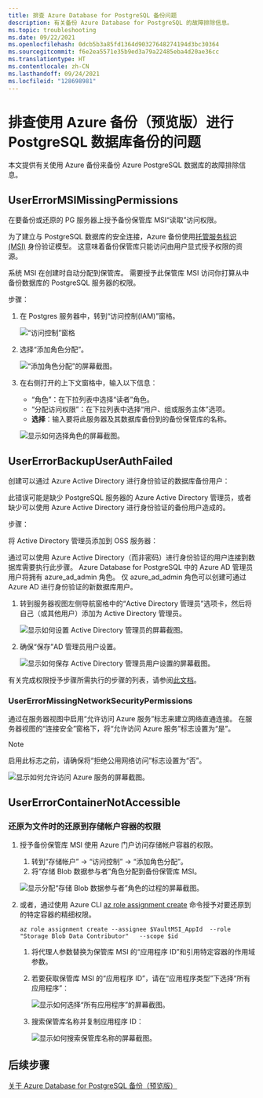 ```yaml
---
title: 排查 Azure Database for PostgreSQL 备份问题
description: 有关备份 Azure Database for PostgreSQL 的故障排除信息。
ms.topic: troubleshooting
ms.date: 09/22/2021
ms.openlocfilehash: 0dcb5b3a85fd1364d90327648274194d3bc30364
ms.sourcegitcommit: f6e2ea5571e35b9ed3a79a22485eba4d20ae36cc
ms.translationtype: HT
ms.contentlocale: zh-CN
ms.lasthandoff: 09/24/2021
ms.locfileid: "128698981"
---
```

# <a name="troubleshoot-postgresql-database-backup-by-using-azure-backup-preview"></a>排查使用 Azure 备份（预览版）进行 PostgreSQL 数据库备份的问题

本文提供有关使用 Azure 备份来备份 Azure PostgreSQL 数据库的故障排除信息。

## <a name="usererrormsimissingpermissions"></a>UserErrorMSIMissingPermissions

在要备份或还原的 PG 服务器上授予备份保管库 MSI“读取”访问权限。

为了建立与 PostgreSQL 数据库的安全连接，Azure 备份使用[托管服务标识 (MSI)](../active-directory/managed-identities-azure-resources/overview.md) 身份验证模型。 这意味着备份保管库只能访问由用户显式授予权限的资源。

系统 MSI 在创建时自动分配到保管库。 需要授予此保管库 MSI 访问你打算从中备份数据库的 PostgreSQL 服务器的权限。

步骤：

1. 在 Postgres 服务器中，转到“访问控制(IAM)”窗格。

    ![“访问控制”窗格](./media/backup-azure-database-postgresql/access-control-pane.png)

1. 选择“添加角色分配”。

    ![“添加角色分配”的屏幕截图。](./media/backup-azure-database-postgresql/add-role-assignment.png)

1. 在右侧打开的上下文窗格中，输入以下信息：<br>

   - “角色”：在下拉列表中选择“读者”角色。 <br>
   - “分配访问权限”：在下拉列表中选择“用户、组或服务主体”选项。 <br>
   - **选择**：输入要将此服务器及其数据库备份到的备份保管库的名称。<br>

    ![显示如何选择角色的屏幕截图。](./media/backup-azure-database-postgresql/select-role-and-enter-backup-vault-name.png)

## <a name="usererrorbackupuserauthfailed"></a>UserErrorBackupUserAuthFailed

创建可以通过 Azure Active Directory 进行身份验证的数据库备份用户：

此错误可能是缺少 PostgreSQL 服务器的 Azure Active Directory 管理员，或者缺少可以使用 Azure Active Directory 进行身份验证的备份用户造成的。

步骤：

将 Active Directory 管理员添加到 OSS 服务器：

通过可以使用 Azure Active Directory（而非密码）进行身份验证的用户连接到数据库需要执行此步骤。 Azure Database for PostgreSQL 中的 Azure AD 管理员用户将拥有 azure_ad_admin 角色。 仅 azure_ad_admin 角色可以创建可通过 Azure AD 进行身份验证的新数据库用户。

1. 转到服务器视图左侧导航窗格中的“Active Directory 管理员”选项卡，然后将自己（或其他用户）添加为 Active Directory 管理员。

    ![显示如何设置 Active Directory 管理员的屏幕截图。](./media/backup-azure-database-postgresql/set-admin.png)

1. 确保“保存”AD 管理员用户设置。

    ![显示如何保存 Active Directory 管理员用户设置的屏幕截图。](./media/backup-azure-database-postgresql/save-admin-setting.png)

有关完成权限授予步骤所需执行的步骤的列表，请参阅[此文档](https://download.microsoft.com/download/7/4/d/74d689aa-909d-4d3e-9b18-f8e465a7ebf5/OSSbkpprep_automated.docx)。

### <a name="usererrormissingnetworksecuritypermissions"></a>UserErrorMissingNetworkSecurityPermissions

通过在服务器视图中启用“允许访问 Azure 服务”标志来建立网络直通连接。 在服务器视图的“连接安全”窗格下，将“允许访问 Azure 服务”标志设置为“是”。

>[!Note]
>启用此标志之前，请确保将“拒绝公用网络访问”标志设置为“否”。 

![显示如何允许访问 Azure 服务的屏幕截图。](./media/backup-azure-database-postgresql/allow-access-to-azure-services.png)

## <a name="usererrorcontainernotaccessible"></a>UserErrorContainerNotAccessible

### <a name="permission-to-restore-to-a-storage-account-container-when-restoring-as-files"></a>还原为文件时的还原到存储帐户容器的权限

1. 授予备份保管库 MSI 使用 Azure 门户访问存储帐户容器的权限。
    1. 转到“存储帐户” -> “访问控制” -> “添加角色分配”。
    1. 将“存储 Blob 数据参与者”角色分配到备份保管库 MSI。

    ![显示分配“存储 Blob 数据参与者”角色的过程的屏幕截图。](./media/backup-azure-database-postgresql/assign-storage-blog-data-contributor-role.png)

1. 或者，通过使用 Azure CLI [az role assignment create](/cli/azure/role/assignment) 命令授予对要还原到的特定容器的精细权限。

    ```azurecli
    az role assignment create --assignee $VaultMSI_AppId  --role "Storage Blob Data Contributor"   --scope $id
    ```

    1. 将代理人参数替换为保管库 MSI 的“应用程序 ID”和引用特定容器的作用域参数。
    1. 若要获取保管库 MSI 的“应用程序 ID”，请在“应用程序类型”下选择“所有应用程序”：

        ![显示如何选择“所有应用程序”的屏幕截图。](./media/backup-azure-database-postgresql/select-all-applications.png)

    1. 搜索保管库名称并复制应用程序 ID：

        ![显示如何搜索保管库名称的屏幕截图。](./media/backup-azure-database-postgresql/search-for-vault-name.png)

## <a name="next-steps"></a>后续步骤

[关于 Azure Database for PostgreSQL 备份（预览版）](backup-azure-database-postgresql-overview.md)
